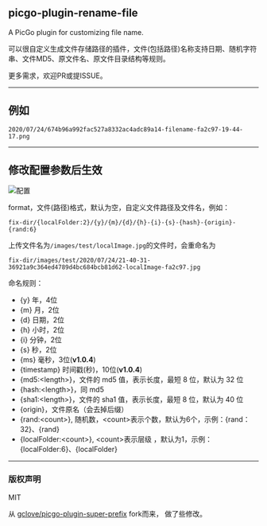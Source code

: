 ## picgo-plugin-rename-file



A PicGo plugin for customizing file name.

可以很自定义生成文件存储路径的插件，文件(包括路径)名称支持日期、随机字符串、文件MD5、原文件名、原文件目录结构等规则。

更多需求，欢迎PR或提ISSUE。


---

## 例如

`2020/07/24/674b96a992fac527a8332ac4adc89a14-filename-fa2c97-19-44-17.png`

---

## 修改配置参数后生效

![配置](https://raw.githubusercontent.com/liuwave/picgo-plugin-rename-file/master/images/config.png)


format，文件(路径)格式，默认为空，自定义文件路径及文件名，例如：

    fix-dir/{localFolder:2}/{y}/{m}/{d}/{h}-{i}-{s}-{hash}-{origin}-{rand:6}
    
上传文件名为`/images/test/localImage.jpg`的文件时，会重命名为

    fix-dir/images/test/2020/07/24/21-40-31-36921a9c364ed4789d4bc684bcb81d62-localImage-fa2c97.jpg



命名规则：

- {y} 年，4位
- {m} 月，2位
- {d} 日期，2位
- {h} 小时，2位
- {i} 分钟，2位
- {s} 秒，2位
- {ms} 毫秒，3位(**v1.0.4**)
- {timestamp} 时间戳(秒)，10位(**v1.0.4**)
- {md5:&lt;length&gt;}，文件的 md5 值，<length>表示长度，最短 8 位，默认为 32 位
- {hash:&lt;length&gt;}，同 md5
- {sha1:&lt;length&gt;}，文件的 sha1 值，<length>表示长度，最短 8 位，默认为 40 位
- {origin}，文件原名（会去掉后缀）
- {rand:&lt;count&gt;}, 随机数，&lt;count&gt;表示个数，默认为6个，示例：{rand：32}、{rand}
- {localFolder:&lt;count&gt;}, &lt;count&gt;表示层级 ，默认为1，示例：{localFolder:6}、{localFolder}


---
### 版权声明

MIT

从 [gclove/picgo-plugin-super-prefix](https://github.com/gclove/picgo-plugin-super-prefix) fork而来，
做了些修改。